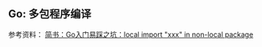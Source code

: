 ## Go: 多包程序编译

参考资料：
[简书：Go入门易踩之坑：local import "xxx" in non-local package](https://www.jianshu.com/p/246ffe580ebd)


